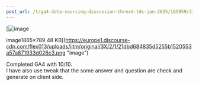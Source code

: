 ```yaml
---
post_url: /t/ga4-data-sourcing-discussion-thread-tds-jan-2025/165959/316
---
```

[![image](https://europe1.discourse-cdn.com/flex013/uploads/iitm/optimized/3X/2/1/21dbd684835d5255b1520553a57a871933d026c3_2_690x291.png)

image1865×789 48 KB](https://europe1.discourse-cdn.com/flex013/uploads/iitm/original/3X/2/1/21dbd684835d5255b1520553a57a871933d026c3.png "image")

  
Completed GA4 with 10/10.  
I have also use tweak that the some answer and question are check and generate on client side.